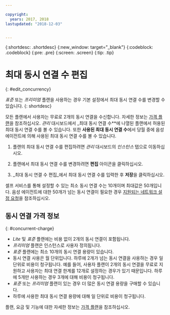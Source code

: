```yaml
---

copyright:
  years: 2017, 2018
lastupdated: "2018-12-03"


---
```


{:shortdesc: .shortdesc}
{:new_window: target="_blank"}
{:codeblock: .codeblock}
{:pre: .pre}
{:screen: .screen}
{:tip: .tip}

# 최대 동시 연결 수 편집
{: #edit_concurrency}

_표준_ 또는 _프리미엄_ 플랜을 사용하는 경우 기본 설정에서 최대 동시 연결 수를 변경할 수 있습니다.
{: shortdesc}

모든 플랜에서 사용자는 무료로 2개의 동시 연결을 수신합니다. 자세한 정보는 [가격 플랜](https://cloud.ibm.com/catalog/services/voice-agent-with-watson)을 참조하십시오. _관리_ 대시보드에서 _최대 동시 연결 수**에 나열된 플랜에서 허용된 최대 동시 연결 수를 볼 수 있습니다. 또한 **사용된 최대 동시 연결 수**에서 당월 중에 음성 에이전트에 의해 사용된 최대 동시 연결 수를 볼 수 있습니다.

1. 플랜의 최대 동시 연결 수를 편집하려면 _관리_ 대시보드의 _인스턴스_ 탭으로 이동하십시오.

1. 플랜에서 최대 동시 연결 수를 변경하려면 **편집** 아이콘을 클릭하십시오.

1. _최대 동시 연결 수 편집_에서 최대 동시 연결 수를 입력한 후 **저장**을 클릭하십시오.

셀프 서비스를 통해 설정할 수 있는 최소 동시 연결 수는 10개이며 최대값은 50개입니다. 음성 에이전트에 대한 50개가 넘는 동시 연결이 필요한 경우 [지원되는 네트워크 설정 요청](connect-SIP.html#request-setup)을 참조하십시오.

## 동시 연결 가격 정보
{: #concurrent-charge}

  * _Lite_ 및 _표준_ 플랜에는 비용 없이 2개의 동시 연결이 포함됩니다.
  * _프리미엄_ 플랜은 인스턴스로 사용자 정의됩니다.
  * _표준_ 플랜에는 최소 10개의 동시 연결 용량이 있습니다.
  * 동시 연결 사용은 월 단위입니다. 하루에 2개가 넘는 동시 연결을 사용하는 경우 일 단위로 비용이 청구됩니다. 예를 들어, 사용자 플랜이 2개의 동시 연결을 무료로 지원하고 사용자는 최대 연결 한계를 12개로 설정하는 경우가 있기 때문입니다. 하루에 5개만 사용하는 경우 3개에 대해 비용이 청구됩니다.
  * _표준_ 또는 _프리미엄_ 플랜이 있는 경우 더 많은 동시 연결 용량을 구매할 수 있습니다.
  * 하루에 사용한 최대 동시 연결 용량에 대해 일 단위로 비용이 청구됩니다.

플랜, 요금 및 기능에 대한 자세한 정보는 [가격 플랜](https://cloud.ibm.com/catalog/services/voice-agent-with-watson)을 참조하십시오.
